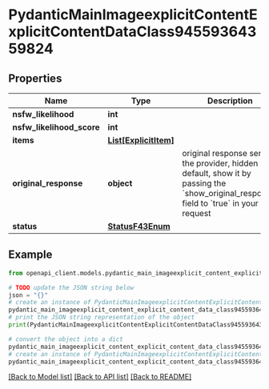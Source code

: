 # PydanticMainImageexplicitContentExplicitContentDataClass94559364359824


## Properties

Name | Type | Description | Notes
------------ | ------------- | ------------- | -------------
**nsfw_likelihood** | **int** |  | 
**nsfw_likelihood_score** | **int** |  | 
**items** | [**List[ExplicitItem]**](ExplicitItem.md) |  | [optional] 
**original_response** | **object** | original response sent by the provider, hidden by default, show it by passing the &#x60;show_original_response&#x60; field to &#x60;true&#x60; in your request | [optional] 
**status** | [**StatusF43Enum**](StatusF43Enum.md) |  | 

## Example

```python
from openapi_client.models.pydantic_main_imageexplicit_content_explicit_content_data_class94559364359824 import PydanticMainImageexplicitContentExplicitContentDataClass94559364359824

# TODO update the JSON string below
json = "{}"
# create an instance of PydanticMainImageexplicitContentExplicitContentDataClass94559364359824 from a JSON string
pydantic_main_imageexplicit_content_explicit_content_data_class94559364359824_instance = PydanticMainImageexplicitContentExplicitContentDataClass94559364359824.from_json(json)
# print the JSON string representation of the object
print(PydanticMainImageexplicitContentExplicitContentDataClass94559364359824.to_json())

# convert the object into a dict
pydantic_main_imageexplicit_content_explicit_content_data_class94559364359824_dict = pydantic_main_imageexplicit_content_explicit_content_data_class94559364359824_instance.to_dict()
# create an instance of PydanticMainImageexplicitContentExplicitContentDataClass94559364359824 from a dict
pydantic_main_imageexplicit_content_explicit_content_data_class94559364359824_form_dict = pydantic_main_imageexplicit_content_explicit_content_data_class94559364359824.from_dict(pydantic_main_imageexplicit_content_explicit_content_data_class94559364359824_dict)
```
[[Back to Model list]](../README.md#documentation-for-models) [[Back to API list]](../README.md#documentation-for-api-endpoints) [[Back to README]](../README.md)


